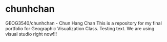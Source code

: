 # chunhchan
GEOG3540/chunhchan - Chun Hang Chan
This is a repository for my final portfolio for Geographic Visualization Class. 
Testing text. We are using visual studio right now!!!